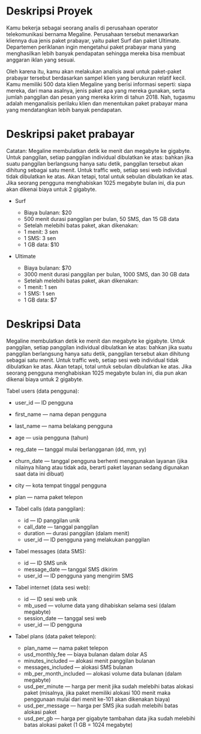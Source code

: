 # Deskripsi Proyek
Kamu bekerja sebagai seorang analis di perusahaan operator telekomunikasi bernama Megaline. Perusahaan tersebut menawarkan kliennya dua jenis paket prabayar, yaitu paket Surf dan paket Ultimate. Departemen periklanan ingin mengetahui paket prabayar mana yang menghasilkan lebih banyak pendapatan sehingga mereka bisa membuat anggaran iklan yang sesuai. 

Oleh karena itu, kamu akan melakukan analisis awal untuk paket-paket prabayar tersebut berdasarkan sampel klien yang berukuran relatif kecil. Kamu memiliki 500 data klien Megaline yang berisi informasi seperti: siapa mereka, dari mana asalnya, jenis paket apa yang mereka gunakan, serta jumlah panggilan dan pesan yang mereka kirim di tahun 2018. Nah, tugasmu adalah menganalisis perilaku klien dan menentukan paket prabayar mana yang mendatangkan lebih banyak pendapatan. 

# Deskripsi paket prabayar
Catatan: Megaline membulatkan detik ke menit dan megabyte ke gigabyte. Untuk panggilan, setiap panggilan individual dibulatkan ke atas: bahkan jika suatu panggilan berlangsung hanya satu detik, panggilan tersebut akan dihitung sebagai satu menit. Untuk traffic web, setiap sesi web individual tidak dibulatkan ke atas. Akan tetapi, total untuk sebulan dibulatkan ke atas. Jika seorang pengguna menghabiskan 1025 megabyte bulan ini, dia pun akan dikenai biaya untuk 2 gigabyte.

- Surf

  - Biaya bulanan: $20
  - 500 menit durasi panggilan per bulan, 50 SMS, dan 15 GB data
  - Setelah melebihi batas paket, akan dikenakan:
  - 1 menit: 3 sen
  - 1 SMS: 3 sen
  - 1 GB data: $10

- Ultimate

  - Biaya bulanan: $70
  - 3000 menit durasi panggilan per bulan, 1000 SMS, dan 30 GB data
  - Setelah melebihi batas paket, akan dikenakan:
  - 1 menit: 1 sen
  - 1 SMS: 1 sen
  - 1 GB data: $7

# Deskripsi Data
Megaline membulatkan detik ke menit dan megabyte ke gigabyte. 
Untuk panggilan, setiap panggilan individual dibulatkan ke atas: bahkan jika suatu panggilan berlangsung hanya satu detik, panggilan tersebut akan dihitung sebagai satu menit. 
Untuk traffic web, setiap sesi web individual tidak dibulatkan ke atas. Akan tetapi, total untuk sebulan dibulatkan ke atas. 
Jika seorang pengguna menghabiskan 1025 megabyte bulan ini, dia pun akan dikenai biaya untuk 2 gigabyte.

Tabel users (data pengguna):

- user_id — ID pengguna
- first_name — nama depan pengguna
- last_name — nama belakang pengguna
- age — usia pengguna (tahun)
- reg_date — tanggal mulai berlangganan (dd, mm, yy)
- churn_date — tanggal pengguna berhenti menggunakan layanan (jika nilainya hilang atau tidak ada, berarti paket layanan sedang digunakan saat data ini dibuat)
- city — kota tempat tinggal pengguna
- plan — nama paket telepon
- Tabel calls (data panggilan):

  - id — ID panggilan unik
  - call_date — tanggal panggilan
  - duration — durasi panggilan (dalam menit)
  - user_id — ID pengguna yang melakukan panggilan
  
- Tabel messages (data SMS):

  - id — ID SMS unik
  - message_date — tanggal SMS dikirim
  - user_id — ID pengguna yang mengirim SMS
- Tabel internet (data sesi web):

  - id — ID sesi web unik
  - mb_used — volume data yang dihabiskan selama sesi (dalam megabyte)
  - session_date — tanggal sesi web
  - user_id — ID pengguna
- Tabel plans (data paket telepon):

  - plan_name — nama paket telepon
  - usd_monthly_fee — biaya bulanan dalam dolar AS
  - minutes_included — alokasi menit panggilan bulanan
  - messages_included — alokasi SMS bulanan
  - mb_per_month_included — alokasi volume data bulanan (dalam megabyte)
  - usd_per_minute — harga per menit jika sudah melebihi batas alokasi paket (misalnya, jika paket memiliki alokasi 100 menit maka penggunaan mulai dari menit ke-101 akan dikenakan biaya)
  - usd_per_message — harga per SMS jika sudah melebihi batas alokasi paket
  - usd_per_gb — harga per gigabyte tambahan data jika sudah melebihi batas alokasi paket (1 GB = 1024 megabyte)
